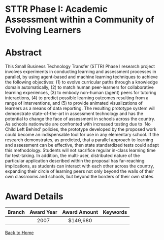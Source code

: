 
STTR Phase I: Academic Assessment within a Community of Evolving Learners
=========================================================================

# Abstract


This Small Business Technology Transfer (STTR) Phase I research project involves experiments in conducting learning and assessment processes in parallel, by using agent-based and machine learning techniques to achieve the following objectives: (1) to evolve curricular paths through a knowledge domain automatically, (2) to match human peer-learners for collaborative learning experiences, (3) to embody non-human (agent) peers for tutoring interactions, (4) to predict possible learning outcomes resulting from a range of interventions, and (5) to provide animated visualizations of learners as a means of data reporting. The resulting prototype system will demonstrate state-of-the-art in assessment technology and has the potential to change the face of assessment in schools across the country. As schools nationwide are confronted with increased testing due to 'No Child Left Behind' policies, the prototype developed by the proposed work could become an indispensable tool for use in any elementary school. If the research demonstrates, as predicted, that a parallel approach to learning and assessment can be effective, then state standardized tests could adapt this methodology. Students will not sacrifice regular in-class learning time for test-taking. In addition, the multi-user, distributed nature of the particular application described within the proposal has far-reaching implications, as students can interact with each other across the country, expanding their circle of learning peers not only beyond the walls of their own classrooms and schools, but beyond the borders of their own states.  

# Award Details

|Branch|Award Year|Award Amount|Keywords|
| :---: | :---: | :---: | :---: |
||2007|$149,680||
  
  


[Back to Home](https://github.com/chrischow/dod_sbir_awards/Reports/JT/#88)